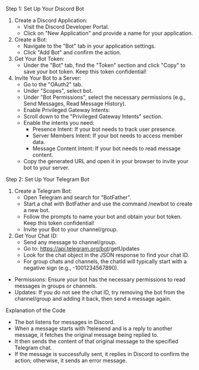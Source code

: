 
Step 1: Set Up Your Discord Bot
1. Create a Discord Application:
    * Visit the Discord Developer Portal.
    * Click on "New Application" and provide a name for your application.
2. Create a Bot:
    * Navigate to the "Bot" tab in your application settings.
    * Click "Add Bot" and confirm the action.
3. Get Your Bot Token:
    * Under the "Bot" tab, find the "Token" section and click "Copy" to save your bot token. Keep this token confidential!
4. Invite Your Bot to a Server:
    * Go to the "OAuth2" tab.
    * Under "Scopes", select bot.
    * Under "Bot Permissions", select the necessary permissions (e.g., Send Messages, Read Message History).
    * Enable Privileged Gateway Intents:
    * Scroll down to the "Privileged Gateway Intents" section.
    * Enable the intents you need:
        * Presence Intent: If your bot needs to track user presence.
        * Server Members Intent: If your bot needs to access member data.
        * Message Content Intent: If your bot needs to read message content.
    * Copy the generated URL and open it in your browser to invite your bot to your server.

Step 2: Set Up Your Telegram Bot
1. Create a Telegram Bot:
    * Open Telegram and search for "BotFather".
    * Start a chat with BotFather and use the command /newbot to create a new bot.
    * Follow the prompts to name your bot and obtain your bot token. Keep this token confidential!
    * Invite your Bot to your channel/group.
2. Get Your Chat ID:
    * Send any message to channel/group.
    * Go to: https://api.telegram.org/bot<yourtoken>/getUpdates
    * Look for the chat object in the JSON response to find your chat ID.
    * For group chats and channels, the chatId will typically start with a negative sign (e.g., -1001234567890).

* Permissions: Ensure your bot has the necessary permissions to read messages in groups or channels.
* Updates: If you do not see the chat ID, try removing the bot from the channel/group and adding it back, then send a message again.


Explanation of the Code
* The bot listens for messages in Discord.
* When a message starts with ?telesend and is a reply to another message, it fetches the original message being replied to.
* It then sends the content of that original message to the specified Telegram chat.
* If the message is successfully sent, it replies in Discord to confirm the action; otherwise, it sends an error message.

